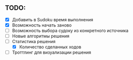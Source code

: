 ## TODO:
- [x] Добавить в Sudoku время выполнения
- [x] Возможность начать заново
- [ ] Возможность выбора судоку из конкретного источника
- [ ] Новые алгоритмы решения
- [ ] Статистика решения
    - [x] Количество сделанных ходов
- [ ] Троттлинг для визуализации решения
